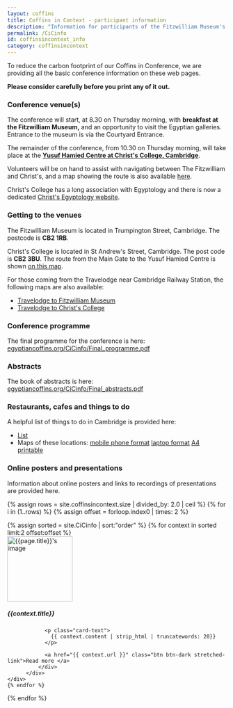 ```yaml
---
layout: coffins
title: Coffins in Context - participant information
description: "Information for participants of the Fitzwilliam Museum's Coffins in Context conference 2024"
permalink: /CiCinfo
id: coffinsincontext_info
category: coffinsincontext
---
```

To reduce the carbon footprint of our Coffins in Conference, we are providing all the 
basic conference information on these web pages. 

**Please consider carefully before you print any of it out.**

### Conference venue(s)

The conference will start, at 8.30 on Thursday morning, with **breakfast at the Fitzwilliam Museum,**
and an opportunity to visit the Egyptian galleries. Entrance to the museum is via the Courtyard Entrance.

The remainder of the conference, from 10.30 on Thursday morning, will take place at the 
**[Yusuf Hamied Centre at Christ's College, 
Cambridge](https://www.christs.cam.ac.uk/facilities/yusuf-hamied)**.

Volunteers will be on hand to assist with navigating between The Fitzwilliam and Christ's, and a map showing the route is also available 
[here](/assets/pdfs/Fitz-Christs_map.pdf).

Christ's College has a long association with Egyptology and there is now a 
dedicated [Christ's Egyptology website](https://egyptology.christs.cam.ac.uk/).

### Getting to the venues

The Fitzwilliam Museum is located in Trumpington Street, Cambridge. The postcode is **CB2 1RB**.

Christ's College is located in St Andrew's Street, Cambridge. The post code is **CB2 3BU**. The route from the Main Gate to the Yusuf Hamied Centre is
shown [on this map](/assets/pdfs/Christ's_map.pdf).

For those coming from the Travelodge near Cambridge Railway Station, the following maps are also available:

* [Travelodge to Fitzwilliam Museum](/assets/pdfs/Travelodge-Fitzwilliam_map.pdf)
* [Travelodge to Christ's College](/assets/pdfs/Travelodge-Christ's_map.pdf)

### Conference programme 

The final programme for the conference is here: 
[egyptiancoffins.org/CiCinfo/Final_programme.pdf](/CiCinfo/Final_programme.pdf)

### Abstracts

The book of abstracts is here:
[egyptiancoffins.org/CiCinfo/Final_abstracts.pdf](/CiCinfo/Final_abstracts.pdf)

### Restaurants, cafes and things to do

A helpful list of things to do in Cambridge is provided here:

* [List](/assets/pdfs/Food_Attractions_Final.pdf)
* Maps of these locations: [mobile phone format](/images/coffinsincontext/MapFood_Laptop.png) [laptop format](assets/pdfs/MapFood_Laptop.pdf)
[A4 printable](/assets/pdfs/MapFood_Print_A4.pdf)

### Online posters and presentations

Information about online posters and links to recordings of presentations are provided here.

{% assign rows = site.coffinsincontext.size | divided_by: 2.0 | ceil %}
{% for i in (1..rows) %}
  {% assign offset = forloop.index0 | times: 2 %}
  <div class="row">
  {% assign sorted = site.CiCinfo | sort:"order" %}
  {% for context in sorted limit:2 offset:offset %}
     <div class="col-md-6 mt-3">
          <div class="card h-100">
              <div class="card-body">
              <img class="align-self-center mr-3 rounded-circle float-end thumb-post" src="{{context.image}}"
                             alt="{{page.title}}'s image" height="150" width="150">
                <h5 class="card-title">{{context.title}}</h5>

                <p class="card-text">
                  {{ context.content | strip_html | truncatewords: 20}}
                </p>

                <a href="{{ context.url }}" class="btn btn-dark stretched-link">Read more </a>
              </div>
          </div>
    </div>
    {% endfor %}
  </div>
{% endfor %}
